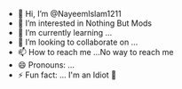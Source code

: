 - 👋 Hi, I’m @NayeemIslam1211
- 👀 I’m interested in Nothing But Mods
- 🌱 I’m currently learning ...
- 💞️ I’m looking to collaborate on ...
- 📫 How to reach me ...No way to reach me
- 😄 Pronouns: ...
- ⚡ Fun fact: ... I'm an Idiot 🤣

<!---
NayeemIslam1211/NayeemIslam1211 is a ✨ special ✨ repository because its `README.md` (this file) appears on your GitHub profile.
You can click the Preview link to take a look at your changes.
--->
